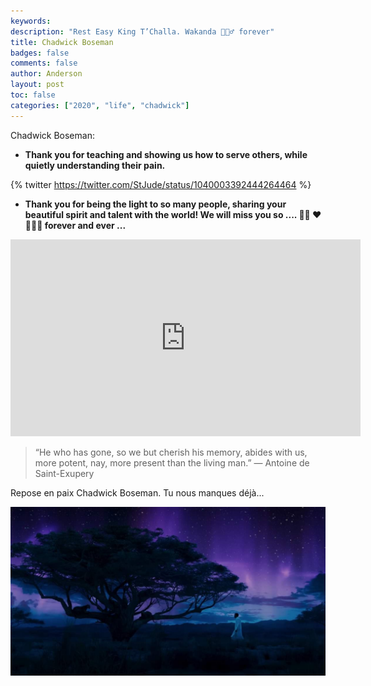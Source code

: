 ```yaml
---
keywords: 
description: "Rest Easy King T’Challa. Wakanda 🙅🏾‍♂️ forever"
title: Chadwick Boseman
badges: false
comments: false
author: Anderson
layout: post
toc: false
categories: ["2020", "life", "chadwick"]
---
```


Chadwick Boseman:

- **Thank you for teaching and showing us how to serve others, while quietly understanding their pain.**

{% twitter https://twitter.com/StJude/status/1040003392444264464 %}

- **Thank you for being the light to so many people, sharing your beautiful spirit and talent with the world! We will miss you so .... ✊🏾 ❤️ 🙅🏾‍♂️  forever and ever ...**

<iframe width="560" height="315" src="https://www.youtube-nocookie.com/embed/expKmfdoo28" frameborder="0" allow="accelerometer; autoplay; encrypted-media; gyroscope; picture-in-picture" allowfullscreen></iframe>

> “He who has gone, so we but cherish his memory, abides with us, more potent, nay, more present than the living man.” — Antoine de Saint-Exupery

Repose en paix Chadwick Boseman. Tu nous manques déjà...

![black-panther](/images/black-panther.jpeg)

